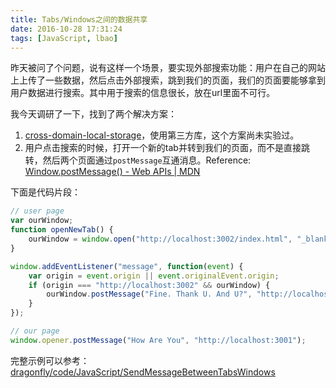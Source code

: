 ```yaml
---
title: Tabs/Windows之间的数据共享
date: 2016-10-28 17:31:24
tags: [JavaScript, lbao]
---
```


昨天被问了个问题，说有这样一个场景，要实现外部搜索功能：用户在自己的网站上上传了一些数据，然后点击外部搜索，跳到我们的页面，我们的页面要能够拿到用户数据进行搜索。其中用于搜索的信息很长，放在url里面不可行。

我今天调研了一下，找到了两个解决方案：
1. [cross-domain-local-storage](https://github.com/ofirdagan/cross-domain-local-storage/wiki)，使用第三方库，这个方案尚未实验过。
2. 用户点击搜索的时候，打开一个新的tab并转到我们的页面，而不是直接跳转，然后两个页面通过`postMessage`互通消息。Reference: [Window.postMessage() - Web APIs | MDN](https://developer.mozilla.org/en-US/docs/Web/API/Window/postMessage)

<!-- more -->
下面是代码片段：
```JavaScript
// user page
var ourWindow;
function openNewTab() {
	ourWindow = window.open("http://localhost:3002/index.html", "_blank");
}

window.addEventListener("message", function(event) {
	var origin = event.origin || event.originalEvent.origin;
	if (origin === "http://localhost:3002" && ourWindow) {
		ourWindow.postMessage("Fine. Thank U. And U?", "http://localhost:3002");
	}
});
```

```JavaScript
// our page
window.opener.postMessage("How Are You", "http://localhost:3001");
```

完整示例可以参考：[dragonfly/code/JavaScript/SendMessageBetweenTabsWindows](https://github.com/wflkaaa/dragonfly/tree/master/code/JavaScript/SendMessageBetweenTabsWindows)